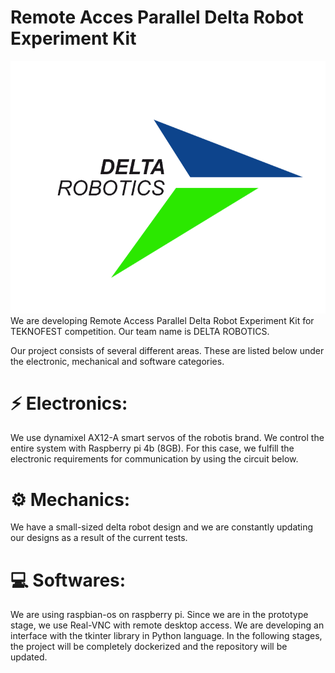 # Remote Acces Parallel Delta Robot Experiment Kit
![alt text](https://github.com/allefenes/ParallelDeltaRobot/blob/main/logo/logo.png)
We are developing Remote Access Parallel Delta Robot Experiment Kit for TEKNOFEST competition. Our team name is DELTA ROBOTICS.

Our project consists of several different areas. These are listed below under the electronic, mechanical and software categories.

<h1>⚡  Electronics:</h1>

We use dynamixel AX12-A smart servos of the robotis brand. We control the entire system with Raspberry pi 4b (8GB). For this case, we fulfill the electronic requirements for communication by using the circuit below.


<h1>⚙️  Mechanics:</h1>

We have a small-sized delta robot design and we are constantly updating our designs as a result of the current tests.


<h1>💻 Softwares:</h1>

We are using raspbian-os on raspberry pi. Since we are in the prototype stage, we use Real-VNC with remote desktop access. We are developing an interface with the tkinter library in Python language. In the following stages, the project will be completely dockerized and the repository will be updated.
